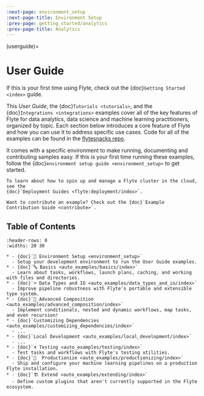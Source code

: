 ```yaml
---
:next-page: environment_setup
:next-page-title: Environment Setup
:prev-page: getting_started/analytics
:prev-page-title: Analytics
---
```


(userguide)=

# User Guide

If this is your first time using Flyte, check out the {doc}`Getting Started <index>` guide.

This _User Guide_, the {doc}`Tutorials <tutorials>`, and the {doc}`Integrations <integrations>` examples cover all of
the key features of Flyte for data analytics, data science and machine learning practitioners, organized by topic. Each
section below introduces a core feature of Flyte and how you can use it to address specific use cases. Code for all
of the examples can be found in the [flytesnacks repo](https://github.com/flyteorg/flytesnacks).

It comes with a specific environment to make running, documenting
and contributing samples easy. If this is your first time running these examples, follow the
{doc}`environment setup guide <environment_setup>` to get started.

```{tip}
To learn about how to spin up and manage a Flyte cluster in the cloud, see the
{doc}`Deployment Guides <flyte:deployment/index>`.
```

```{note}
Want to contribute an example? Check out the {doc}`Example Contribution Guide <contribute>`.
```

## Table of Contents

```{list-table}
:header-rows: 0
:widths: 20 30

* - {doc}`🌳 Environment Setup <environment_setup>`
  - Setup your development environment to run the User Guide examples.
* - {doc}`🔤 Basics <auto_examples/basics/index>`
  - Learn about tasks, workflows, launch plans, caching, and working with files and directories.
* - {doc}`⌨️ Data Types and IO <auto_examples/data_types_and_io/index>`
  - Improve pipeline robustness with Flyte's portable and extensible type system.
* - {doc}`🚰 Advanced Composition <auto_examples/advanced_composition/index>`
  - Implement conditionals, nested and dynamic workflows, map tasks, and even recursion!
* - {doc}`Customizing Dependencies <auto_examples/customizing_dependencies/index>`
  - ...
* - {doc}`Local Development <auto_examples/local_development/index>`
  - ...
* - {doc}`⚗️ Testing <auto_examples/testing/index>`
  - Test tasks and workflows with Flyte's testing utilities.
* - {doc}`🚢  Productionize <auto_examples/productionizing/index>`
  - Ship and configure your machine learning pipelines on a production Flyte installation.
* - {doc}`🏗 Extend <auto_examples/extending/index>`
  - Define custom plugins that aren't currently supported in the Flyte ecosystem.
```
